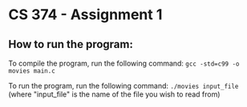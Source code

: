# CS 374 - Assignment 1
## How to run the program:
To compile the program, run the following command: 
```gcc -std=c99 -o movies main.c```

To run the program, run the following command: 
```./movies input_file``` (where "input_file" is the name of the file you wish to read from)
